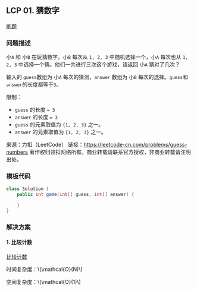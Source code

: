 <script src="https://cdn.bootcss.com/mathjax/2.7.7/MathJax.js?config=TeX-AMS-MML_HTMLorMML"></script>

## LCP 01. 猜数字

[刷题](qu001/solu/Solution.java)

### 问题描述

小`A` 和 小`B` 在玩猜数字。小`B` 每次从 `1, 2, 3` 中随机选择一个，小`A` 每次也从 `1, 2, 3` 中选择一个猜。他们一共进行三次这个游戏，请返回 小`A` 猜对了几次？

输入的 `guess`数组为 小`A` 每次的猜测，`answer` 数组为 小`B` 每次的选择。`guess`和`answer`的长度都等于`3`。

限制：

* `guess` 的长度 `= 3`
* `answer` 的长度 `= 3`
* `guess` 的元素取值为 `{1, 2, 3}` 之一。
* `answer` 的元素取值为 `{1, 2, 3}` 之一。

来源：力扣（LeetCode）
链接：https://leetcode-cn.com/problems/guess-numbers
著作权归领扣网络所有。商业转载请联系官方授权，非商业转载请注明出处。

### 模板代码

``` java
class Solution {
    public int game(int[] guess, int[] answer) {

    }
}
```

### 解决方案

#### 1. 比较计数

[比较计数](qu001/solu1/Solution.java)

时间复杂度：\\(\mathcal{O}(N)\\)

空间复杂度：\\(\mathcal{O}(1)\\)
